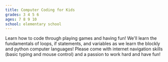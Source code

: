 ```yaml
---
title: Computer Coding for Kids
grades: 3 4 5 6
ages: 7 8 9 10
school: elementary school
---
```


Learn how to code through playing games and having fun! We'll learn the fundamentals of loops, if statements, and variables as we learn the blockly and python computer languages!  Please come with internet navigation skills (basic typing and mouse control) and a passion to work hard and have fun!
